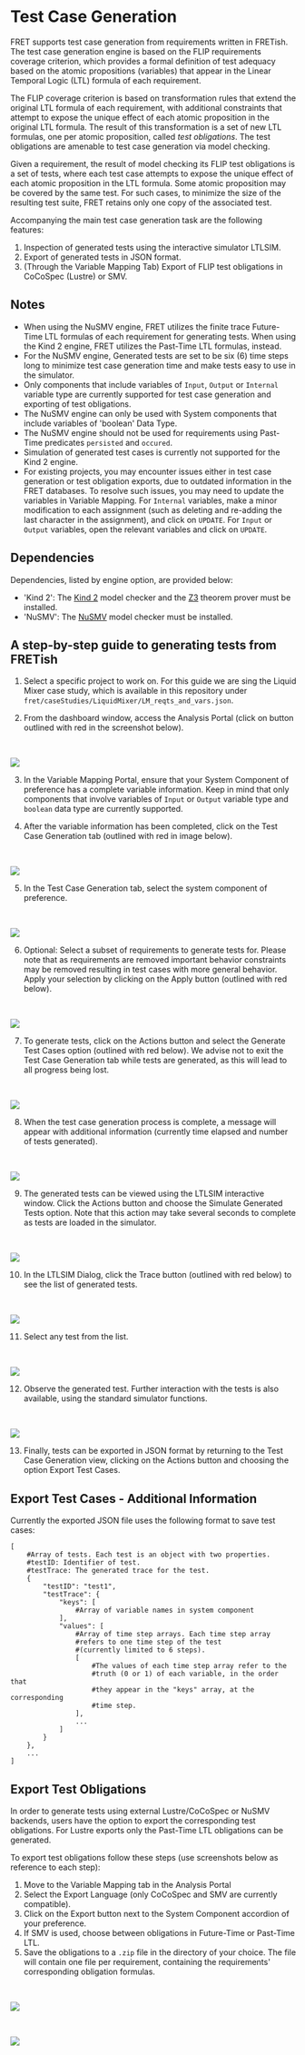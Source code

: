 # Test Case Generation

FRET supports test case generation from requirements written in FRETish. The test case generation engine is based on the FLIP requirements coverage criterion, which provides a formal definition of test adequacy based on the atomic propositions (variables) that appear in the Linear Temporal Logic (LTL) formula of each requirement.

The FLIP coverage criterion is based on transformation rules that extend the original LTL formula of each requirement, with additional constraints that attempt to expose the unique effect of each atomic proposition in the original LTL formula. The result of this transformation is a set of new LTL formulas, one per atomic proposition, called *test obligations*. The test obligations are amenable to test case generation via model checking.

Given a requirement, the result of model checking its FLIP test obligations is a set of tests, where each test case attempts to expose the unique effect of each atomic proposition in the LTL formula. Some atomic proposition may be covered by the same test. For such cases, to minimize the size of the resulting test suite, FRET retains only one copy of the associated test.

Accompanying the main test case generation task are the following features:

1. Inspection of generated tests using the interactive simulator LTLSIM.
2. Export of generated tests in JSON format.
3. (Through the Variable Mapping Tab) Export of FLIP test obligations in CoCoSpec (Lustre) or SMV.

## Notes

- When using the NuSMV engine, FRET utilizes the finite trace Future-Time LTL formulas of each requirement for generating tests. When using the Kind 2 engine, FRET utilizes the Past-Time LTL formulas, instead.
- For the NuSMV engine, Generated tests are set to be six (6) time steps long to minimize test case generation time and make tests easy to use in the simulator.
- Only components that include variables of `Input`, `Output` or `Internal` variable type are currently supported for test case generation and exporting of test obligations.
- The NuSMV engine can only be used with System components that include variables of 'boolean' Data Type.
- The NuSMV engine should not be used for requirements using Past-Time predicates `persisted` and `occured`.
- Simulation of generated test cases is currently not supported for the Kind 2 engine.
- For existing projects, you may encounter issues either in test case generation or test obligation exports, due to outdated information in the FRET databases. To resolve such issues, you may need to update the  variables in Variable Mapping. For `Internal` variables, make a minor modification to each assignment (such as deleting and re-adding the last character in the assignment), and click on `UPDATE`. For `Input` or `Output` variables, open the relevant variables and click on `UPDATE`.

## Dependencies

Dependencies, listed by engine option, are provided below:

- 'Kind 2': The [Kind 2](https://kind2-mc.github.io/kind2/)  model checker and the [Z3](https://github.com/Z3Prover/z3)  theorem prover must be installed.
- 'NuSMV': The [NuSMV](https://nusmv.fbk.eu/) model checker must be installed.

## A step-by-step guide to generating tests from FRETish

1. Select a specific project to work on. For this guide we are sing the Liquid Mixer case study, which is available in this repository under `fret/caseStudies/LiquidMixer/LM_reqts_and_vars.json`.

2. From the dashboard window, access the Analysis Portal (click on button outlined with red in the screenshot below).

&nbsp;&nbsp;&nbsp;&nbsp;

![](TestCaseGen_AnalysisTab.png)

3. In the Variable Mapping Portal, ensure that your System Component of preference has a complete variable information. Keep in mind that only components that involve variables of `Input` or `Output` variable type and `boolean` data type are currently supported.

4. After the variable information has been completed, click on the Test Case Generation tab (outlined with red in image below).

&nbsp;&nbsp;&nbsp;&nbsp;

![](TestCaseGen_VarMapComplete.png)

5. In the Test Case Generation tab, select the system component of preference.

&nbsp;&nbsp;&nbsp;&nbsp;

![](TestCaseGen_SelectComponent.png)

6. Optional: Select a subset of requirements to generate tests for. Please note that as requirements are removed important behavior constraints may be removed resulting in test cases with more general behavior. Apply your selection by clicking on the Apply button (outlined with red below).

&nbsp;&nbsp;&nbsp;&nbsp;

![](TestCaseGen_SelectReqs.png)

7. To generate tests, click on the Actions button and select the Generate Test Cases option (outlined with red below). We advise not to exit the Test Case Generation tab while tests are generated, as this will lead to all progress being lost.

&nbsp;&nbsp;&nbsp;&nbsp;

![](TestCaseGen_GenTests.png)

8. When the test case generation process is complete, a message will appear with additional information (currently time elapsed and number of tests generated).

&nbsp;&nbsp;&nbsp;&nbsp;

![](TestCaseGen_Success.png)

9. The generated tests can be viewed using the LTLSIM interactive window. Click the Actions button and choose the Simulate Generated Tests option. Note that this action may take several seconds to complete as tests are loaded in the simulator.

&nbsp;&nbsp;&nbsp;&nbsp;

![](TestCaseGen_Simulate.png)

10. In the LTLSIM Dialog, click the Trace button (outlined with red below) to see the list of generated tests.

&nbsp;&nbsp;&nbsp;&nbsp;

![](TestCaseGen_LTLSIM_Trace.png)

11. Select any test from the list.

&nbsp;&nbsp;&nbsp;&nbsp;

![](TestCaseGen_LTLSIM_SelectTrace.png)

12. Observe the generated test. Further interaction with the tests is also available, using the standard simulator functions.

&nbsp;&nbsp;&nbsp;&nbsp;

![](TestCaseGen_LTLSIM_ObserveTrace.png)

13. Finally, tests can be exported in JSON format by returning to the Test Case Generation view, clicking on the Actions button and choosing the option Export Test Cases.


## Export Test Cases - Additional Information

Currently the exported JSON file uses the following format to save test cases:

```
[
    #Array of tests. Each test is an object with two properties.
    #testID: Identifier of test.
    #testTrace: The generated trace for the test.
    {
        "testID": "test1",
        "testTrace": {
            "keys": [
                #Array of variable names in system component                
            ],
            "values": [
                #Array of time step arrays. Each time step array 
                #refers to one time step of the test 
                #(currently limited to 6 steps).                
                [
                    #The values of each time step array refer to the
                    #truth (0 or 1) of each variable, in the order that
                    #they appear in the "keys" array, at the corresponding
                    #time step.
                ],
                ...
            ]
        }
    },
    ...
]
```

## Export Test Obligations

In order to generate tests using external Lustre/CoCoSpec or NuSMV backends, users have the option to export the corresponding test obligations. For Lustre exports only the Past-Time LTL obligations can be generated.

To export test obligations follow these steps (use screenshots below as reference to each step):

1. Move to the Variable Mapping tab in the Analysis Portal
2. Select the Export Language (only CoCoSpec and SMV are currently compatible).
3. Click on the Export button next to the System Component accordion of your preference.
4. If SMV is used, choose between obligations in Future-Time or Past-Time LTL.
5. Save the obligations to a `.zip` file in the directory of your choice. The file will contain one file per requirement, containing the requirements' corresponding obligation formulas.

&nbsp;&nbsp;&nbsp;&nbsp;

![](TestCaseGen_ExportTestObligations.png)

&nbsp;&nbsp;&nbsp;&nbsp;

![](TestCaseGen_ExportTestObligation_Options.png)